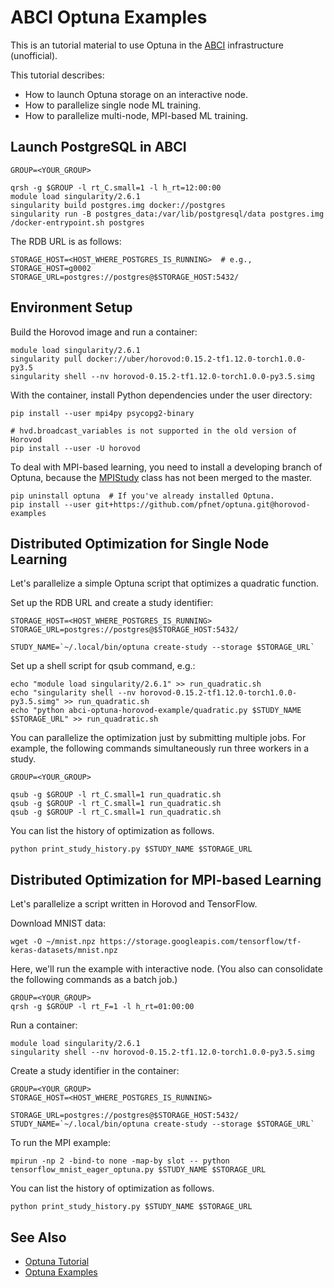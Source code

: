 # ABCI Optuna Examples

This is an tutorial material to use Optuna in the [ABCI](https://abci.ai/) infrastructure (unofficial).

This tutorial describes:

- How to launch Optuna storage on an interactive node.
- How to parallelize single node ML training.
- How to parallelize multi-node, MPI-based ML training.

## Launch PostgreSQL in ABCI

```console
GROUP=<YOUR_GROUP>

qrsh -g $GROUP -l rt_C.small=1 -l h_rt=12:00:00
module load singularity/2.6.1
singularity build postgres.img docker://postgres
singularity run -B postgres_data:/var/lib/postgresql/data postgres.img /docker-entrypoint.sh postgres
```

The RDB URL is as follows:
```console
STORAGE_HOST=<HOST_WHERE_POSTGRES_IS_RUNNING>  # e.g., STORAGE_HOST=g0002
STORAGE_URL=postgres://postgres@$STORAGE_HOST:5432/
```

## Environment Setup

Build the Horovod image and run a container:

```console
module load singularity/2.6.1
singularity pull docker://uber/horovod:0.15.2-tf1.12.0-torch1.0.0-py3.5
singularity shell --nv horovod-0.15.2-tf1.12.0-torch1.0.0-py3.5.simg
```

With the container, install Python dependencies under the user directory:

```console
pip install --user mpi4py psycopg2-binary

# hvd.broadcast_variables is not supported in the old version of Horovod
pip install --user -U horovod  
```

To deal with MPI-based learning, you need to install a developing branch of Optuna, because the [MPIStudy](https://github.com/pfnet/optuna/blob/horovod-examples/optuna/integration/mpi.py#L46) class has not been merged to the master.

```console
pip uninstall optuna  # If you've already installed Optuna.
pip install --user git+https://github.com/pfnet/optuna.git@horovod-examples
```

## Distributed Optimization for Single Node Learning

Let's parallelize a simple Optuna script that optimizes a quadratic function.

Set up the RDB URL and create a study identifier:

```console
STORAGE_HOST=<HOST_WHERE_POSTGRES_IS_RUNNING>
STORAGE_URL=postgres://postgres@$STORAGE_HOST:5432/

STUDY_NAME=`~/.local/bin/optuna create-study --storage $STORAGE_URL`
```

Set up a shell script for qsub command, e.g.:

```console
echo "module load singularity/2.6.1" >> run_quadratic.sh
echo "singularity shell --nv horovod-0.15.2-tf1.12.0-torch1.0.0-py3.5.simg" >> run_quadratic.sh
echo "python abci-optuna-horovod-example/quadratic.py $STUDY_NAME $STORAGE_URL" >> run_quadratic.sh
```

You can parallelize the optimization just by submitting multiple jobs.
For example, the following commands simultaneously run three workers in a study.

```console
GROUP=<YOUR_GROUP>

qsub -g $GROUP -l rt_C.small=1 run_quadratic.sh
qsub -g $GROUP -l rt_C.small=1 run_quadratic.sh
qsub -g $GROUP -l rt_C.small=1 run_quadratic.sh
```

You can list the history of optimization as follows.
```console
python print_study_history.py $STUDY_NAME $STORAGE_URL
```

## Distributed Optimization for MPI-based Learning

Let's parallelize a script written in Horovod and TensorFlow.

Download MNIST data:

```console
wget -O ~/mnist.npz https://storage.googleapis.com/tensorflow/tf-keras-datasets/mnist.npz
```

Here, we'll run the example with interactive node. (You also can consolidate the following commands as a batch job.)

```console
GROUP=<YOUR_GROUP>
qrsh -g $GROUP -l rt_F=1 -l h_rt=01:00:00
```

Run a container:

```console
module load singularity/2.6.1
singularity shell --nv horovod-0.15.2-tf1.12.0-torch1.0.0-py3.5.simg
```

Create a study identifier in the container:

```console
GROUP=<YOUR_GROUP>
STORAGE_HOST=<HOST_WHERE_POSTGRES_IS_RUNNING>

STORAGE_URL=postgres://postgres@$STORAGE_HOST:5432/
STUDY_NAME=`~/.local/bin/optuna create-study --storage $STORAGE_URL`
```

To run the MPI example:

```console
mpirun -np 2 -bind-to none -map-by slot -- python tensorflow_mnist_eager_optuna.py $STUDY_NAME $STORAGE_URL
```

You can list the history of optimization as follows.
```console
python print_study_history.py $STUDY_NAME $STORAGE_URL
```

## See Also

- [Optuna Tutorial](https://optuna.readthedocs.io/en/latest/tutorial/)
- [Optuna Examples](https://github.com/pfnet/optuna/tree/master/examples)
